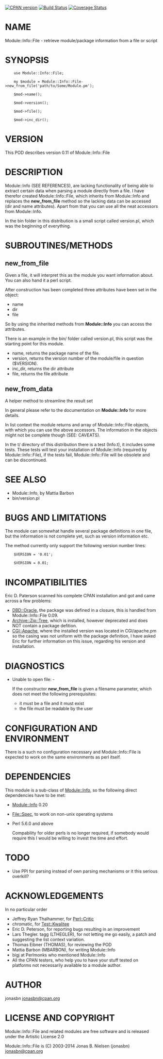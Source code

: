 [![CPAN version](https://badge.fury.io/pl/Module-Info-File.svg)](http://badge.fury.io/pl/Module-Info-File)
[![Build Status](https://travis-ci.org/jonasbn/Module-Info-File.svg?branch=master)](https://travis-ci.org/jonasbn/Module-Info-File)
[![Coverage Status](https://coveralls.io/repos/jonasbn/Module-Info-File/badge.png)](https://coveralls.io/r/jonasbn/Module-Info-File)

# NAME

Module::Info::File - retrieve module/package information from a file or script

# SYNOPSIS

        use Module::Info::File;

        my $module = Module::Info::File->new_from_file('path/to/Some/Module.pm');

        $mod->name();

        $mod->version();

        $mod->file();

        $mod->inc_dir();

# VERSION

This POD describes version 0.11 of Module::Info::File

# DESCRIPTION

Module::Info (SEE REFERENCES), are lacking functionality of being able
to extract certain data when parsing a module directly from a file. I
have therefor created Module::Info::File, which inherits from
Module::Info and replaces the __new\_from\_file__ method so the lacking
data can be accessed (dir and name attributes). Apart from that you can
use all the neat accessors from Module::Info.

In the bin folder in this distribution is a small script called
version.pl, which was the beginning of everything.

# SUBROUTINES/METHODS

## new\_from\_file

Given a file, it will interpret this as the module you want information
about. You can also hand it a perl script.

After construction has been completed three attributes have been set in
the object:

- name
- dir
- file

So by using the inherited methods from __Module::Info__ you can access
the attributes.

There is an example in the bin/ folder called version.pl, this script
was the starting point for this module.

- name, returns the package name of the file.
- version, returns the version number of the module/file in question
($VERSION).
- inc\_dir, returns the dir attribute
- file, returns the file attribute

## new\_from\_data

A helper method to streamline the result set

In general please refer to the documentation on __Module::Info__ for more
details.

In list context the module returns and array of Module::Info::File objects, with
which you can use the above accessors. The information in the objects might not
be complete though (SEE: CAVEATS).

In the t/ directory of this distribution there is a test (Info.t), it
includes some tests. These tests will test your installation of
Module::Info (required by Module::Info::File), if the tests fail,
Module::Info::File will be obsolete and can be discontinued.

# SEE ALSO

- Module::Info, by Mattia Barbon
- bin/version.pl

# BUGS AND LIMITATIONS

The module can somewhat handle several package definitions in one file, but
the information is not complete yet, such as version information etc.

The method currently only support the following version number lines:

        $VERSION = '0.01';

        $VERSION = 0.01;

# INCOMPATIBILITIES

Eric D. Paterson scanned his complete CPAN installation and got and came across
a few problems:

- [DBD::Oracle](https://metacpan.org/pod/DBD::Oracle), the package was defined in a closure, this is handled from
Module::Info::File 0.09.
- [Archive::Zip::Tree](https://metacpan.org/pod/Archive::Zip::Tree), which is installed, however deprecated and does NOT
contain a package defition.
- [CGI::Apache](https://metacpan.org/pod/CGI::Apache), where the installed version was located in CGI/apache.pm
so the casing was not uniform with the package definition, I have asked Eric
for further information on this issue, regarding his version and installation.

# DIAGNOSTICS

- Unable to open file: <filename> - <operating system error>

    If the constructor __new\_from\_file__ is given a filename parameter, which does
    not meet the following prerequisites:

    - it must be a file and it must exist
    - the file must be readable by the user

# CONFIGURATION AND ENVIRONMENT

There is a such no configuration necessary and Module::Info::File is expected
to work on the same environments as perl itself.

# DEPENDENCIES

This module is a sub-class of [Module::Info](https://metacpan.org/pod/Module::Info), so the following direct
dependencies have to be met:

- [Module::Info](https://metacpan.org/pod/Module::Info) 0.20
- [File::Spec](https://metacpan.org/pod/File::Spec), to work on non-unix operating systems
- Perl 5.6.0 and above

    Compability for older perls is no longer required, if somebody would
    require this I would be willing to invest the time and effort.

# TODO

- Use PPI for parsing instead of own parsing mechanisms or it this serious
overkill?

# ACKNOWLEDGEMENTS

In no particular order

- Jeffrey Ryan Thalhammer, for [Perl::Critic](https://metacpan.org/pod/Perl::Critic)
- chromatic, for [Test::Kwalitee](https://metacpan.org/pod/Test::Kwalitee)
- Eric D. Peterson, for reporting bugs resulting in an improvement
- Lars Thegler. tagg (LTHEGLER), for not letting me go easily, a patch and
suggesting the list context variation.
- Thomas Eibner (THOMAS), for reviewing the POD
- Mattia Barbon (MBARBON), for writing Module::Info
- bigj at Perlmonks who mentioned Module::Info
- All the CPAN testers, who help you to have your stuff tested on platforms not
necessarily available to a module author.

# AUTHOR

jonasbn <jonasbn@cpan.org>

# LICENSE AND COPYRIGHT

Module::Info::File and related modules are free software and is
released under the Artistic License 2.0

Module::Info::File is (C) 2003-2014 Jonas B. Nielsen (jonasbn)
<jonasbn@cpan.org>
